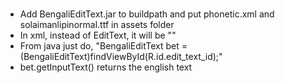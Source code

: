 <h3> </h3>

<p>
<ul>
<li> Add BengaliEditText.jar to buildpath and put phonetic.xml and solaimanlipinormal.ttf in assets folder </li>
<li>In xml, instead of EditText, it will be  "<androidbangladesh.BengaliEditText \/>" </li>
<li> From java just do, "BengaliEditText bet = (BengaliEditText)findViewById(R.id.edit_text_id);" </li>
<li> bet.getInputText() returns the english text </li>
</ul>
</p>
